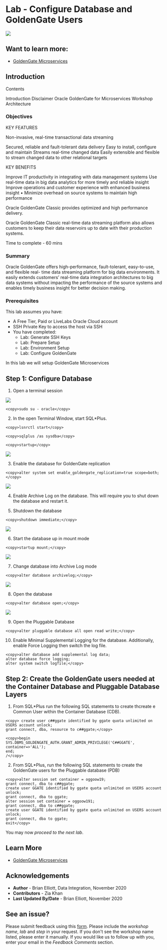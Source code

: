 # Lab  -  Configure Database and GoldenGate Users 

![](./images/ggmicroservicesarchitecture.png)

## Want to learn more:
* [GoldenGate Microservices](https://docs.oracle.com/goldengate/c1230/gg-winux/GGCON/getting-started-oracle-goldengate.htm#GGCON-GUID-5DB7A5A1-EF00-4709-A14E-FF0ADC18E842")

## Introduction
Contents

Introduction
 Disclaimer
  Oracle GoldenGate for Microservices Workshop Architecture 

### Objectives

KEY FEATURES

Non-invasive, real-time transactional data streaming

Secured, reliable and fault-tolerant data delivery 
Easy to install, configure and maintain 
Streams real-time changed data 
Easily extensible and flexible to stream changed data to other relational targets

KEY BENEFITS

Improve IT productivity in integrating with data management systems 
Use real-time data in big data analytics for more timely and reliable insight 
Improve operations and customer experience with enhanced business insight • Minimize overhead on source systems to maintain high performance

Oracle GoldenGate Classic provides optimized and high performance delivery.

Oracle GoldenGate Classic real-time data streaming platform also allows customers to keep their data reservoirs up to date with their production systems.

Time to complete - 60 mins

### Summary

Oracle GoldenGate offers high-performance, fault-tolerant, easy-to-use, and flexible real- time data streaming platform for big data environments. It easily extends customers’ real-time data
integration architectures to big data systems without impacting the performance of the source systems and enables timely business insight for better decision making.


### Prerequisites
This lab assumes you have:
- A Free Tier, Paid or LiveLabs Oracle Cloud account
- SSH Private Key to access the host via SSH
- You have completed:
    - Lab: Generate SSH Keys
    - Lab: Prepare Setup
    - Lab: Environment Setup
    - Lab: Configure GoldenGate

In this lab we will setup GoldenGate Microservices


## **Step 1:** Configure Database 

1. Open a terminal session

![](./images/terminal3.png)

````
<copy>sudo su - oracle</copy>
````

2. In the open Terminal Window, start SQL*Plus.

```
<copy>lsnrctl start</copy>
```

```
<copy>sqlplus /as sysdba</copy>
```

```
<copy>startup</copy>
```



![](./images/z1.png)


3. Enable the database for GoldenGate replication

```
<copy>alter system set enable_goldengate_replication=true scope=both;</copy>
```

![](./images/z2.png)

4.	Enable Archive Log on the database.  This will require you to shut down the database and restart it.

5. Shutdown the database

```
<copy>shutdown immediate;</copy>
```
![](./images/z3.png)

6. Start the database up in mount mode

```
<copy>startup mount;</copy>
```

![](./images/z4.png)

7. Change database into Archive Log mode

```
<copy>alter database archivelog;</copy>
```
![](./images/z5.png)

8. Open the database

```
<copy>alter database open;</copy>
```

![](./images/z6.png)

9.	Open the Pluggable Database
```
<copy>alter pluggable database all open read write;</copy>
```
10. Enable Minimal Supplemental Logging for the database.  Additionally, enable Force Logging then switch the log file.

```
<copy>alter database add supplemental log data;
alter database force logging;
alter system switch logfile;</copy>
```

## **Step 2:** Create the GoldenGate users needed at the Container Database and Pluggable Database Layers


1. From SQL*Plus run the following SQL statements to create thcreate e Common User within the Container Database (CDB).

```
<copy> create user c##ggate identified by ggate quota unlimited on USERS account unlock;
grant connect, dba, resource to c##ggate;</copy>
```
```
<copy>begin
SYS.DBMS_GOLDENGATE_AUTH.GRANT_ADMIN_PRIVILEGE('C##GGATE', container=>'ALL');
end;
/</copy>
```

2. From SQL*Plus, run the following SQL statements to create the GoldenGate users for the Pluggable database (PDB)
```
<copy>alter session set container = oggoow19;
grant connect, dba to c##ggate;
create user GGATE identified by ggate quota unlimited on USERS account unlock;
grant connect, dba to ggate;
alter session set container = oggoow191;
grant connect, dba to c##ggate;
create user GGATE identified by ggate quota unlimited on USERS account unlock;
grant connect, dba to ggate;
exit</copy>
```
You may now *proceed to the next lab*.

## Learn More

* [GoldenGate Microservices](https://docs.oracle.com/goldengate/c1230/gg-winux/GGCON/getting-started-oracle-goldengate.htm#GGCON-GUID-5DB7A5A1-EF00-4709-A14E-FF0ADC18E842")

## Acknowledgements
* **Author** - Brian Elliott, Data Integration, November 2020
* **Contributors** - Zia Khan
* **Last Updated By/Date** - Brian Elliott, November 2020

## See an issue?
Please submit feedback using this [form](https://apexapps.oracle.com/pls/apex/f?p=133:1:::::P1_FEEDBACK:1). Please include the *workshop name*, *lab* and *step* in your request.  If you don't see the workshop name listed, please enter it manually. If you would like us to follow up with you, enter your email in the *Feedback Comments* section.